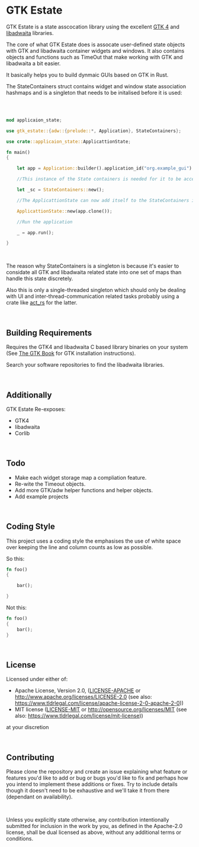 # GTK Estate

GTK Estate is a state asscocation library using the excellent [GTK 4](https://crates.io/crates/gtk4) and [libadwaita](https://crates.io/crates/libadwaita) libraries.

The core of what GTK Estate does is assocate user-defined state objects with GTK and libadwaita container widgets and windows. It also contains objects and functions such as TimeOut that make working with GTK and libadwaita a bit easier.

It basically helps you to build dynmaic GUIs based on GTK in Rust.

The StateContainers struct contains widget and window state association hashmaps and is a singleton that needs to be initalised before it is used:

</br>

```rust

mod applicaion_state;

use gtk_estate::{adw::{prelude::*, Application}, StateContainers};

use crate::applicaion_state::ApplicattionState;

fn main()
{

    let app = Application::builder().application_id("org.example_gui").build();

    //This instance of the State containers is needed for it to be accessible elsewhere

    let _sc = StateContainers::new();

    //The ApplicattionState can now add itself to the StateContainers instance from within its own constructor

    ApplicattionState::new(app.clone());

    //Run the application

    _ = app.run();

}

```

</br>

The reason why StateContainers is a singleton is because it's easier to considate all GTK and libadwaita related state into one set of maps than handle this state discretely.

Also this is only a single-threaded singleton which should only be dealing with UI and inter-thread-communication related tasks probably using a crate like [act_rs](https://crates.io/crates/act_rs) for the latter.

</br>

## Building Requirements

Requires the GTK4 and libadwaita C based library binaries on your system (See [The GTK Book](https://gtk-rs.org/gtk4-rs/stable/latest/book/installation.html) for GTK installation instructions).

Search your software repositories to find the libadwaita libraries.

</br>

## Additionally

GTK Estate Re-exposes:

- GTK4
- libadwaita
- Corlib

</br>

## Todo

- Make each widget storage map a compliation feature.
- Re-wite the Timeout objects.
- Add more GTK/adw helper functions and helper objects. 
- Add example projects

</br>

## Coding Style

This project uses a coding style the emphasises the use of white space over keeping the line and column counts as low as possible.

So this:

```rust
fn foo()
{

    bar();

}

```

Not this:

```rust
fn foo()
{
    bar();
}

```

<br/>

## License

Licensed under either of:

- Apache License, Version 2.0, ([LICENSE-APACHE](./LICENSE-APACHE) or http://www.apache.org/licenses/LICENSE-2.0 (see also: https://www.tldrlegal.com/license/apache-license-2-0-apache-2-0))
- MIT license ([LICENSE-MIT](./LICENSE-MIT) or http://opensource.org/licenses/MIT (see also: https://www.tldrlegal.com/license/mit-license))

at your discretion

<br/>

## Contributing

Please clone the repository and create an issue explaining what feature or features you'd like to add or bug or bugs you'd like to fix and perhaps how you intend to implement these additions or fixes. Try to include details though it doesn't need to be exhaustive and we'll take it from there (dependant on availability).

<br/>

Unless you explicitly state otherwise, any contribution intentionally submitted for inclusion in the work by you, as defined in the Apache-2.0 license, shall be dual licensed as above, without any additional terms or conditions.
